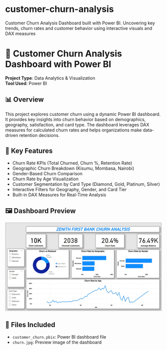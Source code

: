 # customer-churn-analysis
Customer Churn Analysis Dashboard built with Power BI. Uncovering key trends, churn rates and customer behavior using interactive visuals and DAX measures

# 🧠 Customer Churn Analysis Dashboard with Power BI

**Project Type**: Data Analytics & Visualization  
**Tool Used**: Power BI

## 📊 Overview

This project explores customer churn using a dynamic Power BI dashboard. It provides key insights into churn behavior based on demographics, geography, satisfaction, and card type. The dashboard leverages DAX measures for calculated churn rates and helps organizations make data-driven retention decisions.

## 🚀 Key Features

- Churn Rate KPIs (Total Churned, Churn %, Retention Rate)
- Geographic Churn Breakdown (Kisumu, Mombasa, Nairobi)
- Gender-Based Churn Comparison
- Churn Rate by Age Visualization
- Customer Segmentation by Card Type (Diamond, Gold, Platinum, Silver)
- Interactive Filters for Geography, Gender, and Card Tier
- Built-in DAX Measures for Real-Time Analysis

## 🖼️ Dashboard Preview

![Churn Dashboard Preview](churnfinal.jpg)

## 📁 Files Included

- `customer_churn.pbix`: Power BI dashboard file
- `churn.jpg`: Preview image of the dashboard

